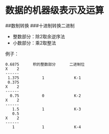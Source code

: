 数据的机器级表示及运算
=================
##数制转换
###十进制转换二进制
* 整数部分：除2取余逆序法
* 小数部分：乘2取整法

例子：
```
0.6875		积的整数部分		二进制位
X    2
------
 1.375		    1			  K-1
 0.375
X    2
------
  0.75		    0			  K-2
X    2
------
   1.5		    1			  K-3
   0.5
X    2
------
   1  		    1			  K-4
```
